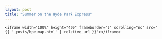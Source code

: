 ```yaml
---
layout: post
title: "Summer on the Hyde Park Express"
---
```


<div class="container">

    <iframe width="100%" height="450" frameborder="0" scrolling="no" src="{{ '_posts/hpe_map.html' | relative_url }}"></iframe>

</div> <!-- /.container -->
